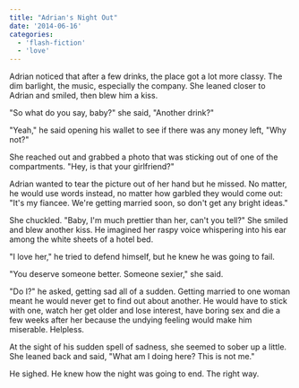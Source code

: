```yaml
---
title: "Adrian's Night Out"
date: '2014-06-16'
categories:
  - 'flash-fiction'
  - 'love'
---
```


Adrian noticed that after a few drinks, the place got a lot more classy. The dim
barlight, the music, especially the company. She leaned closer to Adrian and
smiled, then blew him a kiss.

<!-- truncate -->


"So what do you say, baby?" she said, "Another drink?"

"Yeah," he said opening his wallet to see if there was any money left, "Why
not?"

She reached out and grabbed a photo that was sticking out of one of the
compartments. "Hey, is that your girlfriend?"

Adrian wanted to tear the picture out of her hand but he missed. No matter, he
would use words instead, no matter how garbled they would come out: "It's my
fiancee. We're getting married soon, so don't get any bright ideas."

She chuckled. "Baby, I'm much prettier than her, can't you tell?" She smiled and
blew another kiss. He imagined her raspy voice whispering into his ear among the
white sheets of a hotel bed.

"I love her," he tried to defend himself, but he knew he was going to fail.

"You deserve someone better. Someone sexier," she said.

"Do I?" he asked, getting sad all of a sudden. Getting married to one woman
meant he would never get to find out about another. He would have to stick with
one, watch her get older and lose interest, have boring sex and die a few weeks
after her because the undying feeling would make him miserable. Helpless.

At the sight of his sudden spell of sadness, she seemed to sober up a little.
She leaned back and said, "What am I doing here? This is not me."

He sighed. He knew how the night was going to end. The right way.
